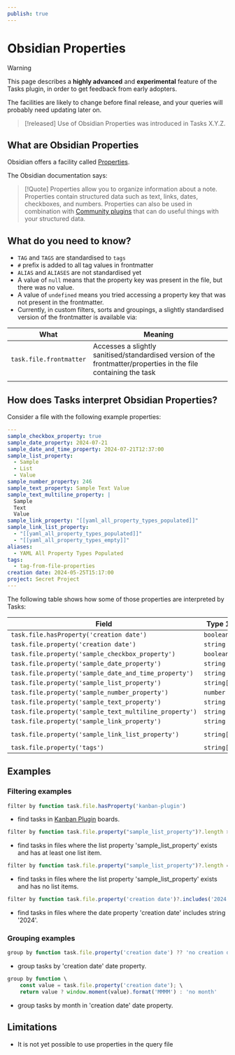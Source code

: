 ```yaml
---
publish: true
---
```


# Obsidian Properties

> [!warning]
> This page describes a **highly advanced** and **experimental** feature of the Tasks plugin, in order to get feedback from early adopters.
>
> The facilities are likely to change before final release, and your queries will probably need updating later on.

> [!released]
> Use of Obsidian Properties was introduced in Tasks X.Y.Z.

## What are Obsidian Properties

Obsidian offers a facility called [Properties](https://help.obsidian.md/Editing+and+formatting/Properties).

The Obsidian documentation says:

> [!Quote]
> Properties allow you to organize information about a note. Properties contain structured data such as text, links, dates, checkboxes, and numbers. Properties can also be used in combination with [Community plugins](https://help.obsidian.md/Extending+Obsidian/Community+plugins) that can do useful things with your structured data.

## What do you need to know?

- `TAG` and `TAGS` are standardised to `tags`
- `#` prefix is added to all tag values in frontmatter
- `ALIAS` and `ALIASES` are not standardised yet
- A value of `null` means that the property key was present in the file, but there was no value.
- A value of `undefined` means you tried accessing a property key that was not present in the frontmatter.
- Currently, in custom filters, sorts and groupings, a slightly standardised version of the frontmatter is available via:

| What                    | Meaning                                                                                                          |
| ----------------------- | ---------------------------------------------------------------------------------------------------------------- |
| `task.file.frontmatter` | Accesses a slightly sanitised/standardised version of the frontmatter/properties in the file containing the task |
|                         |                                                                                                                  |

## How does Tasks interpret Obsidian Properties?

Consider a file with the following example properties:

<!-- TODO this was copied from docs_sample_for_task_properties_reference.md - embed the content automatically in future... -->

```yaml
---
sample_checkbox_property: true
sample_date_property: 2024-07-21
sample_date_and_time_property: 2024-07-21T12:37:00
sample_list_property:
  - Sample
  - List
  - Value
sample_number_property: 246
sample_text_property: Sample Text Value
sample_text_multiline_property: |
  Sample
  Text
  Value
sample_link_property: "[[yaml_all_property_types_populated]]"
sample_link_list_property:
  - "[[yaml_all_property_types_populated]]"
  - "[[yaml_all_property_types_empty]]"
aliases:
  - YAML All Property Types Populated
tags:
  - tag-from-file-properties
creation date: 2024-05-25T15:17:00
project: Secret Project
---
```

The following table shows how some of those properties are interpreted by Tasks:

<!-- placeholder to force blank line before included text --><!-- include: TaskProperties.test.task_file_properties_temp.approved.md -->

| Field | Type 1 | Example 1 |
| ----- | ----- | ----- |
| `task.file.hasProperty('creation date')` | `boolean` | `true` |
| `task.file.property('creation date')` | `string` | `'2024-05-25T15:17:00'` |
| `task.file.property('sample_checkbox_property')` | `boolean` | `true` |
| `task.file.property('sample_date_property')` | `string` | `'2024-07-21'` |
| `task.file.property('sample_date_and_time_property')` | `string` | `'2024-07-21T12:37:00'` |
| `task.file.property('sample_list_property')` | `string[]` | `['Sample', 'List', 'Value']` |
| `task.file.property('sample_number_property')` | `number` | `246` |
| `task.file.property('sample_text_property')` | `string` | `'Sample Text Value'` |
| `task.file.property('sample_text_multiline_property')` | `string` | `'Sample\nText\nValue\n'` |
| `task.file.property('sample_link_property')` | `string` | `'[[yaml_all_property_types_populated]]'` |
| `task.file.property('sample_link_list_property')` | `string[]` | `['[[yaml_all_property_types_populated]]', '[[yaml_all_property_types_empty]]']` |
| `task.file.property('tags')` | `string[]` | `['#tag-from-file-properties']` |

<!-- placeholder to force blank line after included text --><!-- endInclude -->

## Examples

### Filtering examples

<!-- placeholder to force blank line before included text --><!-- include: CustomFilteringExamples.test.obsidian_properties_task.file.frontmatter_docs.approved.md -->

```javascript
filter by function task.file.hasProperty('kanban-plugin')
```

- find tasks in [Kanban Plugin](https://github.com/mgmeyers/obsidian-kanban) boards.

```javascript
filter by function task.file.property("sample_list_property")?.length > 0
```

- find tasks in files where the list property 'sample_list_property' exists and has at least one list item.

```javascript
filter by function task.file.property("sample_list_property")?.length === 0
```

- find tasks in files where the list property 'sample_list_property' exists and has no list items.

```javascript
filter by function task.file.property('creation date')?.includes('2024') ?? false
```

- find tasks in files where the date property 'creation date' includes string '2024'.

<!-- placeholder to force blank line after included text --><!-- endInclude -->

### Grouping examples

<!-- placeholder to force blank line before included text --><!-- include: CustomGroupingExamples.test.obsidian_properties_task.file.frontmatter_docs.approved.md -->

```javascript
group by function task.file.property('creation date') ?? 'no creation date'
```

- group tasks by 'creation date' date property.

```javascript
group by function \
    const value = task.file.property('creation date'); \
    return value ? window.moment(value).format('MMMM') : 'no month'
```

- group tasks by month in 'creation date' date property.

<!-- placeholder to force blank line after included text --><!-- endInclude -->

## Limitations

- It is not yet possible to use properties in the query file
